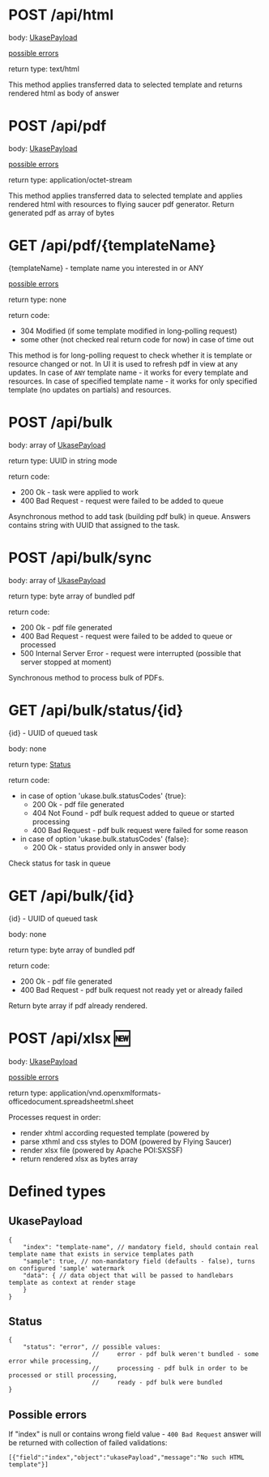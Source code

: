 # POST /api/html

body: [UkasePayload](#ukasepayload)

[possible errors](#possible-errors)

return type: text/html

This method applies transferred data to selected template and returns rendered html as body of answer  

# POST /api/pdf

body: [UkasePayload](#ukasepayload)

[possible errors](#possible-errors)

return type: application/octet-stream

This method applies transferred data to selected template and applies rendered html with resources to flying saucer pdf generator.
Return generated pdf as array of bytes

# GET /api/pdf/{templateName}

{templateName} - template name you interested in or ANY 

[possible errors](#possible-errors)

return type: none

return code:
- 304 Modified (if some template modified in long-polling request)
- some other (not checked real return code for now) in case of time out 

This method is for long-polling request to check whether it is template or resource changed or not. In UI it is used to
refresh pdf in view at any updates.
In case of `ANY` template name - it works for every template and resources.
In case of specified template name - it works for only specified template (no updates on partials) and resources.

# POST /api/bulk

body: array of [UkasePayload](#ukasepayload)

return type: UUID in string mode

return code:
- 200 Ok - task were applied to work
- 400 Bad Request - request were failed to be added to queue 

Asynchronous method to add task (building pdf bulk) in queue. Answers contains string with UUID that assigned
to the task.

# POST /api/bulk/sync

body: array of [UkasePayload](#ukasepayload)

return type: byte array of bundled pdf

return code:
- 200 Ok - pdf file generated
- 400 Bad Request - request were failed to be added to queue or processed 
- 500 Internal Server Error - request were interrupted (possible that server stopped at moment) 

Synchronous method to process bulk of PDFs.

# GET /api/bulk/status/{id}

{id} - UUID of queued task

body: none

return type: [Status](#status)

return code:
* in case of option 'ukase.bulk.statusCodes' {true}:
  - 200 Ok - pdf file generated
  - 404 Not Found - pdf bulk request added to queue or started processing 
  - 400 Bad Request - pdf bulk request were failed for some reason 
* in case of option 'ukase.bulk.statusCodes' {false}:
  - 200 Ok - status provided only in answer body

Check status for task in queue 

# GET /api/bulk/{id}

{id} - UUID of queued task

body: none

return type: byte array of bundled pdf

return code:
- 200 Ok - pdf file generated
- 400 Bad Request - pdf bulk request not ready yet or already failed 

Return byte array if pdf already rendered.

# POST /api/xlsx :new:

body: [UkasePayload](#ukasepayload)

[possible errors](#possible-errors)

return type: application/vnd.openxmlformats-officedocument.spreadsheetml.sheet

Processes request in order:
* render xhtml according requested template (powered by 
* parse xthml and css styles to DOM (powered by Flying Saucer)
* render xlsx file (powered by Apache POI:SXSSF)
* return rendered xlsx as bytes array

# Defined types

## UkasePayload
```
{
    "index": "template-name", // mandatory field, should contain real template name that exists in service templates path
    "sample": true, // non-mandatory field (defaults - false), turns on configured 'sample' watermark
    "data": { // data object that will be passed to handlebars template as context at render stage
    }
}
```

## Status
```
{
    "status": "error", // possible values:
                       //     error - pdf bulk weren't bundled - some error while processing,
                       //     processing - pdf bulk in order to be processed or still processing,
                       //     ready - pdf bulk were bundled
}
```

## Possible errors
If "index" is null or contains wrong field value - `400 Bad Request` answer will be returned with collection of failed validations:
```
[{"field":"index","object":"ukasePayload","message":"No such HTML template"}]
```

